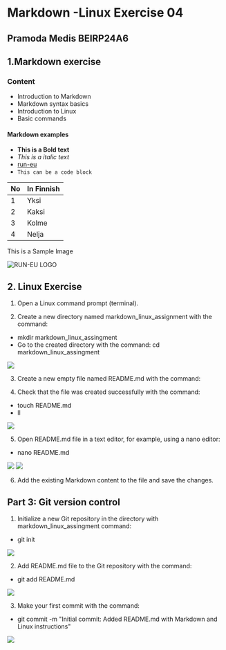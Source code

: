  # Markdown -Linux Exercise 04

## Pramoda Medis BEIRP24A6

## 1.Markdown exercise

### Content

- Introduction to Markdown
- Markdown syntax basics
- Introduction to Linux
- Basic commands

#### Markdown examples

- **This is a Bold text**
- _This is a italic text_
- [run-eu](https://run-eu.eu/)
- `This can be a code block `

| No  | In Finnish |
| --- | ----------- 
| 1   | Yksi        | 
| 2   | Kaksi       | 
| 3   | Kolme       | 
| 4   | Nelja       | 

This is a Sample Image

![RUN-EU LOGO](/pic/01.png)



## 2. Linux Exercise

1. Open a Linux command prompt (terminal).

2. Create a new directory named markdown_linux_assignment with the command:

- mkdir markdown_linux_assingment
- Go to the created directory with the command: cd markdown_linux_assingment

![](/pic/02.png)

3. Create a new empty file named README.md with the command:

4. Check that the file was created successfully with the command:

- touch README.md
- ll

![](/pic/03.png)

5. Open README.md file in a text editor, for example, using a nano editor:

- nano README.md

![](/pic/05.png)
![](/pic/04.png)


6. Add the existing Markdown content to the file and save the changes.


## Part 3: Git version control

1. Initialize a new Git repository in the directory with markdown_linux_assingment command:

- git init

![](/pic/06.png)

2. Add README.md file to the Git repository with the command:

- git add README.md

![](/pic/07.png)

3. Make your first commit with the command:

- git commit -m "Initial commit: Added README.md with Markdown and Linux instructions"

![](/pic/08.png)




